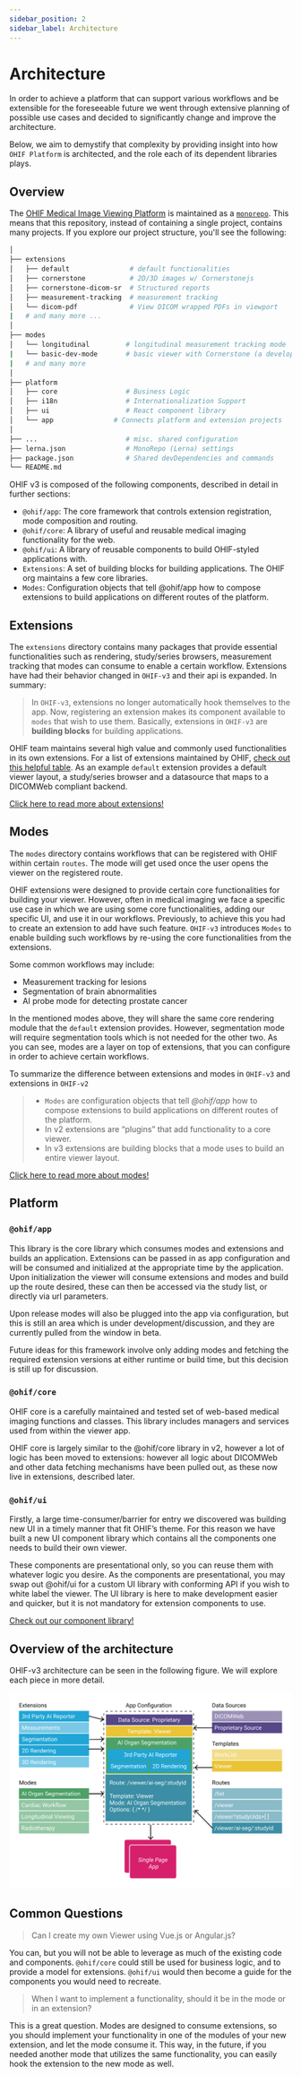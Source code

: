 ```yaml
---
sidebar_position: 2
sidebar_label: Architecture
---
```


# Architecture

In order to achieve a platform that can support various workflows and be
extensible for the foreseeable future we went through extensive planning of
possible use cases and decided to significantly change and improve the
architecture.

Below, we aim to demystify that complexity by providing insight into how
`OHIF Platform` is architected, and the role each of its dependent libraries
plays.

## Overview

The [OHIF Medical Image Viewing Platform][viewers-project] is maintained as a
[`monorepo`][monorepo]. This means that this repository, instead of containing a
single project, contains many projects. If you explore our project structure,
you'll see the following:

```bash
│
├── extensions
│   ├── default               # default functionalities
│   ├── cornerstone           # 2D/3D images w/ Cornerstonejs
│   ├── cornerstone-dicom-sr  # Structured reports
│   ├── measurement-tracking  # measurement tracking
│   └── dicom-pdf             # View DICOM wrapped PDFs in viewport
|   # and many more ...
│
├── modes
│   └── longitudinal         # longitudinal measurement tracking mode
|   └── basic-dev-mode       # basic viewer with Cornerstone (a developer focused mode)
|   # and many more
│
├── platform
│   ├── core                 # Business Logic
│   ├── i18n                 # Internationalization Support
│   ├── ui                   # React component library
│   └── app               # Connects platform and extension projects
│
├── ...                      # misc. shared configuration
├── lerna.json               # MonoRepo (Lerna) settings
├── package.json             # Shared devDependencies and commands
└── README.md
```

OHIF v3 is composed of the following components, described in detail in further
sections:

- `@ohif/app`: The core framework that controls extension registration, mode
  composition and routing.
- `@ohif/core`: A library of useful and reusable medical imaging functionality
  for the web.
- `@ohif/ui`: A library of reusable components to build OHIF-styled applications
  with.
- `Extensions`: A set of building blocks for building applications. The OHIF org
  maintains a few core libraries.
- `Modes`: Configuration objects that tell @ohif/app how to compose
  extensions to build applications on different routes of the platform.

## Extensions

The `extensions` directory contains many packages that provide essential
functionalities such as rendering, study/series browsers, measurement tracking
that modes can consume to enable a certain workflow. Extensions have had their
behavior changed in `OHIF-v3` and their api is expanded. In summary:

> In `OHIF-v3`, extensions no longer automatically hook themselves to the app.
> Now, registering an extension makes its component available to `modes` that
> wish to use them. Basically, extensions in `OHIF-v3` are **building blocks**
> for building applications.

OHIF team maintains several high value and commonly used functionalities in its
own extensions. For a list of extensions maintained by OHIF,
[check out this helpful table](../platform/extensions/index.md#maintained-extensions).
As an example `default` extension provides a default viewer layout, a
study/series browser and a datasource that maps to a DICOMWeb compliant backend.

[Click here to read more about extensions!](../platform/extensions/index.md)

## Modes

The `modes` directory contains workflows that can be registered with OHIF within
certain `routes`. The mode will get used once the user opens the viewer on the
registered route.

OHIF extensions were designed to provide certain core functionalities for
building your viewer. However, often in medical imaging we face a specific use
case in which we are using some core functionalities, adding our specific UI,
and use it in our workflows. Previously, to achieve this you had to create an
extension to add have such feature. `OHIF-v3` introduces `Modes` to enable
building such workflows by re-using the core functionalities from the
extensions.

Some common workflows may include:

- Measurement tracking for lesions
- Segmentation of brain abnormalities
- AI probe mode for detecting prostate cancer

In the mentioned modes above, they will share the same core rendering module
that the `default` extension provides. However, segmentation mode will require
segmentation tools which is not needed for the other two. As you can see, modes
are a layer on top of extensions, that you can configure in order to achieve
certain workflows.

To summarize the difference between extensions and modes in `OHIF-v3` and
extensions in `OHIF-v2`

> - `Modes` are configuration objects that tell _@ohif/app_ how to compose
>   extensions to build applications on different routes of the platform.
> - In v2 extensions are “plugins” that add functionality to a core viewer.
> - In v3 extensions are building blocks that a mode uses to build an entire
>   viewer layout.

[Click here to read more about modes!](../platform/modes/index.md)

## Platform

### `@ohif/app`

This library is the core library which consumes modes and extensions and builds
an application. Extensions can be passed in as app configuration and will be
consumed and initialized at the appropriate time by the application. Upon
initialization the viewer will consume extensions and modes and build up the
route desired, these can then be accessed via the study list, or directly via
url parameters.

Upon release modes will also be plugged into the app via configuration, but this
is still an area which is under development/discussion, and they are currently
pulled from the window in beta.

Future ideas for this framework involve only adding modes and fetching the
required extension versions at either runtime or build time, but this decision
is still up for discussion.

### `@ohif/core`

OHIF core is a carefully maintained and tested set of web-based medical imaging
functions and classes. This library includes managers and services used from
within the viewer app.

OHIF core is largely similar to the @ohif/core library in v2, however a lot of
logic has been moved to extensions: however all logic about DICOMWeb and other
data fetching mechanisms have been pulled out, as these now live in extensions,
described later.

### `@ohif/ui`

Firstly, a large time-consumer/barrier for entry we discovered was building new
UI in a timely manner that fit OHIF’s theme. For this reason we have built a new
UI component library which contains all the components one needs to build their
own viewer.

These components are presentational only, so you can reuse them with whatever
logic you desire. As the components are presentational, you may swap out
@ohif/ui for a custom UI library with conforming API if you wish to white label
the viewer. The UI library is here to make development easier and quicker, but
it is not mandatory for extension components to use.

[Check out our component library!](https://ui.ohif.org/)

## Overview of the architecture

OHIF-v3 architecture can be seen in the following figure. We will explore each
piece in more detail.

![mode-archs](../assets/img/mode-archs.png)

## Common Questions

> Can I create my own Viewer using Vue.js or Angular.js?

You can, but you will not be able to leverage as much of the existing code and
components. `@ohif/core` could still be used for business logic, and to provide
a model for extensions. `@ohif/ui` would then become a guide for the components
you would need to recreate.

> When I want to implement a functionality, should it be in the mode or in an
> extension?

This is a great question. Modes are designed to consume extensions, so you
should implement your functionality in one of the modules of your new extension,
and let the mode consume it. This way, in the future, if you needed another mode
that utilizes the same functionality, you can easily hook the extension to the
new mode as well.

<!--
  Links
  -->

<!-- prettier-ignore-start -->
[monorepo]: https://github.com/OHIF/Viewers/issues/768
[viewers-project]: https://github.com/OHIF/Viewers
[viewer-npm]: https://www.npmjs.com/package/@ohif/app
[pwa]: https://developers.google.com/web/progressive-web-apps/
[configuration]: ../configuration/configurationFiles.md
[extensions]: ../platform/extensions/index.md
[core-github]: https://github.com/OHIF/viewers/platform/core
[ui-github]: https://github.com/OHIF/Viewers/tree/master/platform/ui
<!-- prettier-ignore-end -->
